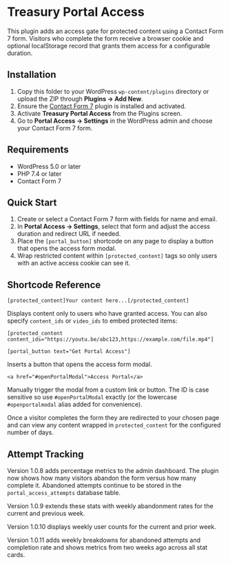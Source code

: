 # Treasury Portal Access

This plugin adds an access gate for protected content using a Contact Form 7 form. Visitors who complete the form receive a browser cookie and optional localStorage record that grants them access for a configurable duration.

## Installation

1. Copy this folder to your WordPress `wp-content/plugins` directory or upload the ZIP through **Plugins → Add New**.
2. Ensure the [Contact Form 7](https://wordpress.org/plugins/contact-form-7/) plugin is installed and activated.
3. Activate **Treasury Portal Access** from the Plugins screen.
4. Go to **Portal Access → Settings** in the WordPress admin and choose your Contact Form 7 form.

## Requirements

- WordPress 5.0 or later
- PHP 7.4 or later
- Contact Form 7

## Quick Start

1. Create or select a Contact Form 7 form with fields for name and email.
2. In **Portal Access → Settings**, select that form and adjust the access duration and redirect URL if needed.
3. Place the `[portal_button]` shortcode on any page to display a button that opens the access form modal.
4. Wrap restricted content within `[protected_content]` tags so only users with an active access cookie can see it.

## Shortcode Reference

```
[protected_content]Your content here...[/protected_content]
```
Displays content only to users who have granted access. You can also specify `content_ids` or `video_ids` to embed protected items:

```
[protected_content content_ids="https://youtu.be/abc123,https://example.com/file.mp4"]
```

```
[portal_button text="Get Portal Access"]
```
Inserts a button that opens the access form modal.

```
<a href="#openPortalModal">Access Portal</a>
```
Manually trigger the modal from a custom link or button. The ID is case sensitive so use `#openPortalModal` exactly (or the lowercase `#openportalmodal` alias added for convenience).

Once a visitor completes the form they are redirected to your chosen page and can view any content wrapped in `protected_content` for the configured number of days.

## Attempt Tracking

Version 1.0.8 adds percentage metrics to the admin dashboard. The plugin now shows how many visitors abandon the form versus how many complete it. Abandoned attempts continue to be stored in the `portal_access_attempts` database table.

Version 1.0.9 extends these stats with weekly abandonment rates for the current and previous week.

Version 1.0.10 displays weekly user counts for the current and prior week.

Version 1.0.11 adds weekly breakdowns for abandoned attempts and completion rate and shows metrics from two weeks ago across all stat cards.

